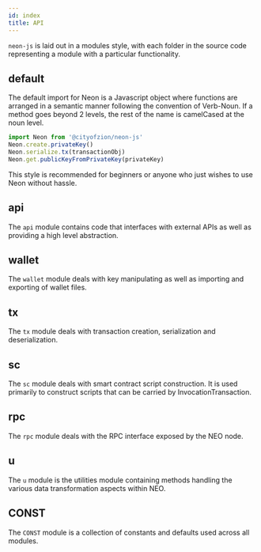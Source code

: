 ```yaml
---
id: index
title: API
---
```


`neon-js` is laid out in a modules style, with each folder in the source code representing a module with a particular functionality.

## default

The default import for Neon is a Javascript object where functions are arranged in a semantic manner following the convention of Verb-Noun. If a method goes beyond 2 levels, the rest of the name is camelCased at the noun level.

```js
import Neon from '@cityofzion/neon-js'
Neon.create.privateKey()
Neon.serialize.tx(transactionObj)
Neon.get.publicKeyFromPrivateKey(privateKey)
```

This style is recommended for beginners or anyone who just wishes to use Neon without hassle.

## api

The `api` module contains code that interfaces with external APIs as well as providing a high level abstraction.

## wallet

The `wallet` module deals with key manipulating as well as importing and exporting of wallet files.

## tx

The `tx` module deals with transaction creation, serialization and deserialization.

## sc

The `sc` module deals with smart contract script construction. It is used primarily to construct scripts that can be carried by InvocationTransaction.

## rpc

The `rpc` module deals with the RPC interface exposed by the NEO node.

## u

The `u` module is the utilities module containing methods handling the various data transformation aspects within NEO.

## CONST

The `CONST` module is a collection of constants and defaults used across all modules.
